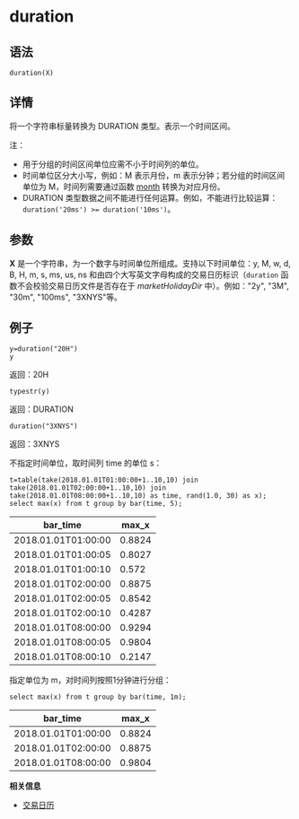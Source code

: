 # duration

## 语法

`duration(X)`

## 详情

将一个字符串标量转换为 DURATION 类型。表示一个时间区间。

注：

* 用于分组的时间区间单位应需不小于时间列的单位。
* 时间单位区分大小写，例如：M 表示月份，m 表示分钟；若分组的时间区间单位为 M，时间列需要通过函数 [month](../m/month.md) 转换为对应月份。
* DURATION 类型数据之间不能进行任何运算。例如，不能进行比较运算：`duration('20ms') >=
  duration('10ms')`。

## 参数

**X** 是一个字符串，为一个数字与时间单位所组成。支持以下时间单位：y, M, w, d, B, H, m, s, ms,
us, ns 和由四个大写英文字母构成的交易日历标识（`duration`
函数不会校验交易日历文件是否存在于 *marketHolidayDir* 中）。例如："2y", "3M", "30m",
"100ms", "3XNYS"等。

## 例子

```
y=duration("20H")
y
```

返回：20H

```
typestr(y)
```

返回：DURATION

```
duration("3XNYS")
```

返回：3XNYS

不指定时间单位，取时间列 time 的单位 s：

```
t=table(take(2018.01.01T01:00:00+1..10,10) join take(2018.01.01T02:00:00+1..10,10) join take(2018.01.01T08:00:00+1..10,10) as time, rand(1.0, 30) as x);
select max(x) from t group by bar(time, 5);
```

| bar\_time | max\_x |
| --- | --- |
| 2018.01.01T01:00:00 | 0.8824 |
| 2018.01.01T01:00:05 | 0.8027 |
| 2018.01.01T01:00:10 | 0.572 |
| 2018.01.01T02:00:00 | 0.8875 |
| 2018.01.01T02:00:05 | 0.8542 |
| 2018.01.01T02:00:10 | 0.4287 |
| 2018.01.01T08:00:00 | 0.9294 |
| 2018.01.01T08:00:05 | 0.9804 |
| 2018.01.01T08:00:10 | 0.2147 |

指定单位为 m，对时间列按照1分钟进行分组：

```
select max(x) from t group by bar(time, 1m);
```

| bar\_time | max\_x |
| --- | --- |
| 2018.01.01T01:00:00 | 0.8824 |
| 2018.01.01T02:00:00 | 0.8875 |
| 2018.01.01T08:00:00 | 0.9804 |

**相关信息**

* [交易日历](../../modules/MarketHoliday/mkt_calendar.html "交易日历")

